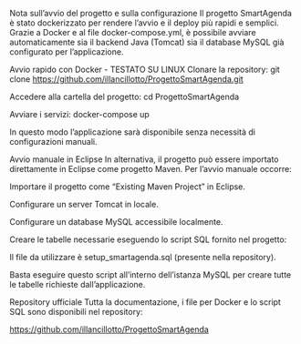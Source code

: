 Nota sull’avvio del progetto e sulla configurazione
Il progetto SmartAgenda è stato dockerizzato per rendere l’avvio e il deploy più rapidi e semplici.
Grazie a Docker e al file docker-compose.yml, è possibile avviare automaticamente sia il backend Java (Tomcat) sia il database MySQL già configurato per l’applicazione. 

Avvio rapido con Docker - TESTATO SU LINUX
Clonare la repository:
git clone https://github.com/illancillotto/ProgettoSmartAgenda.git

Accedere alla cartella del progetto:
cd ProgettoSmartAgenda

Avviare i servizi:
docker-compose up

In questo modo l’applicazione sarà disponibile senza necessità di configurazioni manuali.

Avvio manuale in Eclipse
In alternativa, il progetto può essere importato direttamente in Eclipse come progetto Maven.
Per l’avvio manuale occorre:

Importare il progetto come “Existing Maven Project” in Eclipse.

Configurare un server Tomcat in locale.

Configurare un database MySQL accessibile localmente.

Creare le tabelle necessarie eseguendo lo script SQL fornito nel progetto:

Il file da utilizzare è setup_smartagenda.sql (presente nella repository).

Basta eseguire questo script all’interno dell’istanza MySQL per creare tutte le tabelle richieste dall’applicazione.

Repository ufficiale
Tutta la documentazione, i file per Docker e lo script SQL sono disponibili nel repository:

https://github.com/illancillotto/ProgettoSmartAgenda